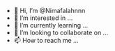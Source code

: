 - 👋 Hi, I’m @Nimafalahnnn
- 👀 I’m interested in ...
- 🌱 I’m currently learning ...
- 💞️ I’m looking to collaborate on ...
- 📫 How to reach me ...

<!---
Nimafalahnnn/Nimafalahnnn is a ✨ special ✨ repository because its `README.md` (this file) appears on your GitHub profile.
You can click the Preview link to take a look at your changes.
--->
